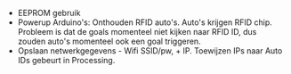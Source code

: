 * EEPROM gebruik
 * Powerup Arduino's: Onthouden RFID auto's. Auto's krijgen RFID chip. Probleem is dat de goals momenteel niet kijken naar RFID ID, dus zouden auto's momenteel ook een goal triggeren.
 * Opslaan netwerkgegevens - Wifi SSID/pw, + IP. Toewijzen IPs naar Auto IDs gebeurt in Processing.
 

